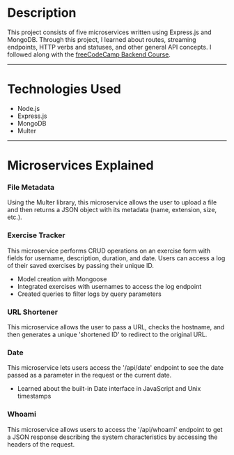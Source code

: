 # Description

This project consists of five microservices written using Express.js and MongoDB. Through this project, I learned about routes, streaming endpoints, HTTP verbs and statuses, and other general API concepts. I followed along with the [freeCodeCamp Backend Course](https://www.freecodecamp.org/learn/back-end-development-and-apis/#mongodb-and-mongoose).

---

# Technologies Used

- Node.js
- Express.js
- MongoDB
- Multer

---

# Microservices Explained

### File Metadata

Using the Multer library, this microservice allows the user to upload a file and then returns a JSON object with its metadata (name, extension, size, etc.).

### Exercise Tracker

This microservice performs CRUD operations on an exercise form with fields for username, description, duration, and date. Users can access a log of their saved exercises by passing their unique ID.
- Model creation with Mongoose
- Integrated exercises with usernames to access the log endpoint
- Created queries to filter logs by query parameters

### URL Shortener

This microservice allows the user to pass a URL, checks the hostname, and then generates a unique 'shortened ID' to redirect to the original URL.

### Date

This microservice lets users access the '/api/date' endpoint to see the date passed as a parameter in the request or the current date. 
- Learned about the built-in Date interface in JavaScript and Unix timestamps

### Whoami

This microservice allows users to access the '/api/whoami' endpoint to get a JSON response describing the system characteristics by accessing the headers of the request.
